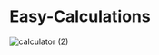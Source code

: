 # Easy-Calculations

![calculator (2)](https://user-images.githubusercontent.com/41748122/55613435-509b7b80-57a8-11e9-8771-30b2ab18db25.png)
